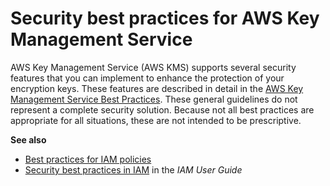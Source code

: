 # Security best practices for AWS Key Management Service<a name="best-practices"></a>

AWS Key Management Service \(AWS KMS\) supports several security features that you can implement to enhance the protection of your encryption keys\. These features are described in detail in the [AWS Key Management Service Best Practices](https://d0.awsstatic.com/whitepapers/aws-kms-best-practices.pdf)\. These general guidelines do not represent a complete security solution\. Because not all best practices are appropriate for all situations, these are not intended to be prescriptive\.

**See also**
+ [Best practices for IAM policies](iam-policies-best-practices.md)
+ [Security best practices in IAM](https://docs.aws.amazon.com/IAM/latest/UserGuide/best-practices.html) in the *IAM User Guide*